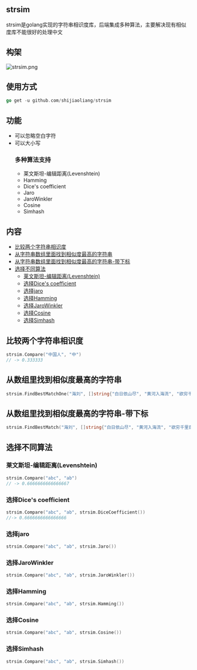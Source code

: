 ## strsim
strsim是golang实现的字符串相识度库，后端集成多种算法，主要解决现有相似度库不能很好的处理中文


## 构架
![strsim.png](https://github.com/guonaihong/images/blob/master/strsim/strsim.png?raw=true)



## 使用方式

```go
go get -u github.com/shijiaoliang/strsim
```





## 功能
* 可以忽略空白字符
* 可以大小写
    ### 多种算法支持
    * 莱文斯坦-编辑距离(Levenshtein)
    * Hamming
    * Dice's coefficient
    * Jaro 
    * JaroWinkler 
    * Cosine 
    * Simhash

## 内容
- [比较两个字符串相识度](#比较两个字符串相识度)
- [从字符串数组里面找到相似度最高的字符串](#从数组里找到相似度最高的字符串)
- [从字符串数组里面找到相似度最高的字符串-带下标](#从数组里找到相似度最高的字符串-带下标)
- [选择不同算法](##选择不同算法)
    - [莱文斯坦-编辑距离(Levenshtein)](#莱文斯坦-编辑距离(Levenshtein))
    - [选择Dice's coefficient](#选择Dice's-coefficient)
    - [选择jaro](#选择jaro)
    - [选择Hamming](#选择Hamming)
    - [选择JaroWinkler](#选择JaroWinkler)
    - [选择Cosine](#选择Cosine)
    - [选择Simhash](#选择Simhash)
## 比较两个字符串相识度
```go
strsim.Compare("中国人", "中")
// -> 0.333333
```

## 从数组里找到相似度最高的字符串
```go
strsim.FindBestMatchOne("海刘", []string{"白日依山尽", "黄河入海流", "欲穷千里目", "更上一层楼"})
```
## 从数组里找到相似度最高的字符串-带下标
```go
strsim.FindBestMatch("海刘", []string{"白日依山尽", "黄河入海流", "欲穷千里目", "更上一层楼"})
```

## 选择不同算法
### 莱文斯坦-编辑距离(Levenshtein)
```go
strsim.Compare("abc", "ab")
// -> 0.6666666666666667
```
### 选择Dice's coefficient
```go
strsim.Compare("abc", "ab", strsim.DiceCoefficient())
//-> 0.6666666666666666
```
### 选择jaro
```go
strsim.Compare("abc", "ab", strsim.Jaro())
```
### 选择JaroWinkler 

```go
strsim.Compare("abc", "ab", strsim.JaroWinkler())
```

### 选择Hamming
```go
strsim.Compare("abc", "ab", strsim.Hamming())
```

### 选择Cosine

```go
strsim.Compare("abc", "ab", strsim.Cosine())
```

### 选择Simhash

```go
strsim.Compare("abc", "ab", strsim.Simhash())
```

